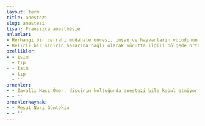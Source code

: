 ```yaml
---
layout: term
title: anestezi
slug: anestezi
lisan: Fransızca anesthésie
anlamlar:
- Herhangi bir cerrahi müdahale öncesi, insan ve hayvanların vücudunun bütününde veya belirli bir kesimindeki duyunun geçici olarak yok edilmesi; uyuşturma, duyu yitimi
- Belirli bir sinirin hasarına bağlı olarak vücutta ilgili bölgede ortaya çıkan duyu olmama durumu
ozellikler:
- - isim
  - tıp
- - isim
  - tıp
  - ''
ornekler:
- - Zavallı Hacı Ömer, dişçinin koltuğunda anestezi bile kabul etmiyor.
- - ''
orneklerkaynak:
- - Reşat Nuri Güntekin
- - ''
---
```

